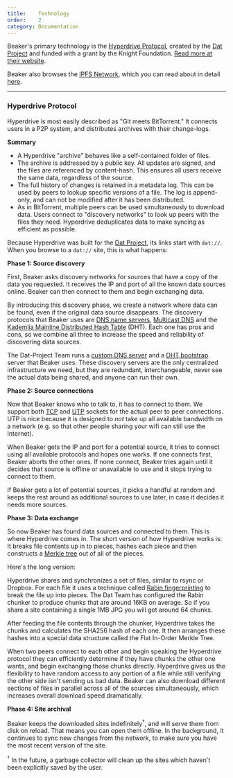 ```yaml
---
title:    Technology
order:    2
category: Documentation
---
```


Beaker's primary technology is the [Hyperdrive Protocol](https://github.com/datproject/docs/blob/master/docs/hyperdrive_spec.md), created by the [Dat Project](http://dat-data.com) and funded with a grant by the Knight Foundation.
[Read more at their website](http://dat-data.com).

Beaker also browses the [IPFS Network](https://ipfs.io), which you can read about in detail [here](https://github.com/ipfs/specs/tree/master/architecture).

<hr>

<h3>Hyperdrive Protocol</h3>

Hyperdrive is most easily described as "Git meets BitTorrent."
It connects users in a P2P system, and distributes archives with their change-logs.

**Summary**

 - A Hyperdrive "archive" behaves like a self-contained folder of files.
 - The archive is addressed by a public key. All updates are signed, and the files are referenced by content-hash. This ensures all users receive the same data, regardless of the source.
 - The full history of changes is retained in a metadata log. This can be used by peers to lookup specific versions of a file. The log is append-only, and can not be modified after it has been distributed.
 - As in BitTorrent, multiple peers can be used simultaneously to download data. Users connect to "discovery networks" to look up peers with the files they need. Hyperdrive deduplicates data to make syncing as efficient as possible.

Because Hyperdrive was built for the [Dat Project](http://dat-data.com), its links start with `dat://`.
When you browse to a `dat://` site, this is what happens:

**Phase 1: Source discovery**

First, Beaker asks discovery networks for sources that have a copy of the data you requested.
It receives the IP and port of all the known data sources online. 
Beaker can then connect to them and begin exchanging data.

By introducing this discovery phase, we create a network where data can be found, even if the original data source disappears.
The discovery protocols that Beaker uses are <a href="https://en.wikipedia.org/wiki/Name_server">DNS name servers</a>, <a href="https://en.wikipedia.org/wiki/Multicast_DNS">Multicast DNS</a> and the <a href="https://en.wikipedia.org/wiki/Mainline_DHT">Kademlia Mainline Distributed Hash Table</a> (DHT).
Each one has pros and cons, so we combine all three to increase the speed and reliability of discovering data sources.

The Dat-Project Team runs a <a href="https://www.npmjs.com/package/dns-discovery">custom DNS server</a> and a <a href="https://github.com/bittorrent/bootstrap-dht">DHT bootstrap</a> server that Beaker uses.
These discovery servers are the only centralized infrastructure we need, but they are redundant, interchangeable, never see the actual data being shared, and anyone can run their own.

**Phase 2: Source connections**

Now that Beaker knows who to talk to, it has to connect to them.
We support both <a href="https://en.wikipedia.org/wiki/Transmission_Control_Protocol">TCP</a> and <a href="https://en.wikipedia.org/wiki/Micro_Transport_Protocol">UTP</a> sockets for the actual peer to peer connections.
UTP is nice because it is designed to <em>not</em> take up all available bandwidth on a network (e.g. so that other people sharing your wifi can still use the Internet).

When Beaker gets the IP and port for a potential source, it tries to connect using all available protocols and hopes one works.
If one connects first, Beaker aborts the other ones.
If none connect, Beaker tries again until it decides that source is offline or unavailable to use and it stops trying to connect to them.

If Beaker gets a lot of potential sources, it picks a handful at random and keeps the rest around as additional sources to use later, in case it decides it needs more sources.

**Phase 3: Data exchange**

So now Beaker has found data sources and connected to them.
This is where Hyperdrive comes in.
The short version of how Hyperdrive works is: It breaks file contents up in to pieces, hashes each piece and then constructs a <a href="https://en.wikipedia.org/wiki/Merkle_tree">Merkle tree</a> out of all of the pieces.

Here's the long version:

Hyperdrive shares and synchronizes a set of files, similar to rsync or Dropbox.
For each file it uses a technique called [Rabin fingerprinting](https://en.wikipedia.org/wiki/Rabin_fingerprint) to break the file up into pieces.
The Dat Team has configured the Rabin chunker to produce chunks that are around 16KB on average.
So if you share a site containing a single 1MB JPG you will get around 64 chunks.

After feeding the file contents through the chunker, Hyperdrive takes the chunks and calculates the SHA256 hash of each one.
It then arranges these hashes into a special data structure called the Flat In-Order Merkle Tree.

When two peers connect to each other and begin speaking the Hyperdrive protocol they can efficiently determine if they have chunks the other one wants, and begin exchanging those chunks directly.
Hyperdrive gives us the flexibility to have random access to any portion of a file while still verifying the other side isn't sending us bad data.
Beaker can also download different sections of files in parallel across all of the sources simultaneously, which increases overall download speed dramatically.

**Phase 4: Site archival**

Beaker keeps the downloaded sites indefinitely<sup>&dagger;</sup>, and will serve them from disk on reload.
That means you can open them offline.
In the background, it continues to sync new changes from the network, to make sure you have the most recent version of the site.

<sup>&dagger;</sup> In the future, a garbage collector will clean up the sites which haven't been explicitly saved by the user.
